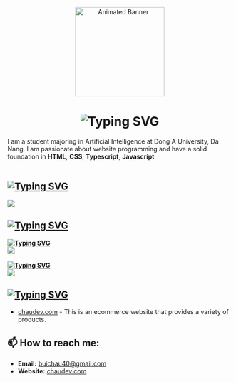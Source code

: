 <p align="center">
  <img src="https://res.cloudinary.com/doguzyfn7/image/upload/v1714469400/avaaa_zhrws3.jpg" height="200" alt="Animated Banner"/>
</p>

<h1 align="center">
  <img src="https://readme-typing-svg.demolab.com?font=Fira+Code&size=31&pause=1000&color=F70303&background=39FFF000&random=false&width=435&lines=Hi+there%2C+I'm+Chou+%F0%9F%91%8B;I'm+a+Website+Development+Engineer%F0%9F%91%8B" alt="Typing SVG" />
</h1>

I am a student majoring in Artificial Intelligence at Dong A University, Da Nang. I am passionate about website programming and have a solid foundation in **HTML**, **CSS**, **Typescript**, **Javascript**
<br>
<br>

## [![Typing SVG](https://readme-typing-svg.demolab.com?font=Fira+Code&weight=600&size=25&duration=2&pause=1000&color=29F723&background=39FFF000&random=false&width=435&lines=%F0%9F%9A%80++Programming+languages)](https://git.io/typing-svg)

<img src="https://skillicons.dev/icons?i=js,ts,py," />
<br>

## [![Typing SVG](https://readme-typing-svg.demolab.com?font=Fira+Code&weight=600&size=25&duration=2&pause=1000&color=F714DF&background=39FFF000&random=false&width=435&lines=%E2%98%98%EF%B8%8F+Frameworks%2F+Platforms)](https://git.io/typing-svg)

**[![Typing SVG](https://readme-typing-svg.demolab.com?font=Fira+Code&weight=600&size=22&duration=2&pause=1000&color=F772A7&background=39FFF000&random=false&width=435&lines=Frontend)](https://git.io/typing-svg)**
<br>
<img src="https://skillicons.dev/icons?i=react,next,redux,sass,mui,bootstrap,jquery,tailwindcss" /><br> <br>
**[![Typing SVG](https://readme-typing-svg.demolab.com?font=Fira+Code&weight=600&size=22&duration=2&pause=1000&color=964BF7&background=39FFF000&random=false&width=435&lines=Backend)](https://git.io/typing-svg)**
<br>
<img src="https://skillicons.dev/icons?i=nest,graphql,nodejs,express," />
<br>

## [![Typing SVG](https://readme-typing-svg.demolab.com?font=Fira+Code&weight=600&size=25&duration=2&pause=1000&color=00F70A&background=39FFF000&random=false&width=435&lines=%F0%9F%93%A6+Projects)](https://git.io/typing-svg)

- [chaudev.com](http://chaudev.com) - This is an ecommerce website that provides a variety of products.

## 📫 How to reach me:

- **Email:** [buichau40@gmail.com](mailto:buichau40@gmail.com)
- **Website:** [chaudev.com](http://chaudev.com)



